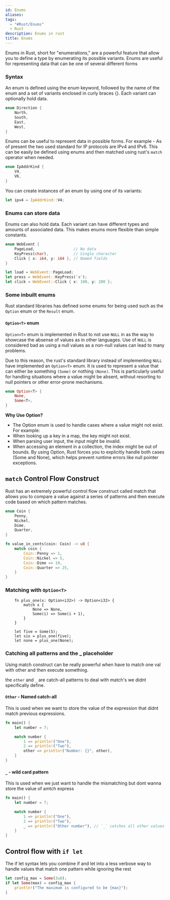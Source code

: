 ```yaml
---
id: Enums
aliases: 
tags:
  - "#Rust/Enums"
  - Rust
description: Enums in rust
title: Enums
---
```


Enums in Rust, short for "enumerations," are a powerful feature that allow you to define a type by enumerating its possible variants. Enums are useful for representing data that can be one of several different forms

### Syntax
An enum is defined using the enum keyword, followed by the name of the enum and a set of variants enclosed in curly braces {}. Each variant can optionally hold data.

```rust
enum Direction {
    North,
    South,
    East,
    West,
}
```
Enums can be useful to represent data in possible forms. For example - As of present the two used standard for IP protocols are IPv4 and IPv6. This can be easily be defined using enums and then matched using rust's `match` operator when needed.

```rust
enum IpAddrKind {
    V4,
    V6,
}
```
You can create instances of an enum by using one of its variants:

```rust
let ipv4 = IpAddrKind::V4;
```
### Enums can store data
Enums can also hold data. Each variant can have different types and amounts of associated data. This makes enums more flexible than simple constants.

```rust
enum WebEvent {
    PageLoad,                 // No data
    KeyPress(char),           // Single character
    Click { x: i64, y: i64 }, // Named fields
}

let load = WebEvent::PageLoad;
let press = WebEvent::KeyPress('a');
let click = WebEvent::Click { x: 100, y: 200 };
```

### Some inbuilt enums
Rust standard libraries has defined some enums for being used such as the `Option` enum or the `Result` enum.

#### `Option<T>` enum
`Option<T>` enum is implemented in Rust to not use `NULL` in as the way to showcase the absense of values as in other languages. Use of `NULL` is considered bad as using a null values as a non-null values can lead to many problems.

Due to this reason, the rust's standard library instead of implementing `NULL` have implemented an `Option<T>` enum. It is used to represent a value that can either be something `(Some)` or nothing `(None)`. This is particularly useful for handling situations where a value might be absent, without resorting to null pointers or other error-prone mechanisms.

```rust
enum Option<T> {
    None,
    Some<T>,
}
```

**Why Use Option?**
  - The Option enum is used to handle cases where a value might not exist. For example:
  - When looking up a key in a map, the key might not exist.
  - When parsing user input, the input might be invalid.
  - When accessing an element in a collection, the index might be out of bounds.
By using Option, Rust forces you to explicitly handle both cases (Some and None), which helps prevent runtime errors like null pointer exceptions.

## `match` Control Flow Construct
Rust has an extremely powerful control flow construct called match that allows you to compare a value against a series of patterns and then execute code based on which pattern matches.

```rust
enum Coin {
    Penny,
    Nickel,
    Dime,
    Quarter,
}

fn value_in_cents(coin: Coin) -> u8 {
    match coin {
        Coin::Penny => 1,
        Coin::Nickel => 5,
        Coin::Dime => 10,
        Coin::Quarter => 25,
    }
}
```
### Matching with `Option<T>`
```
    fn plus_one(x: Option<i32>) -> Option<i32> {
        match x {
            None => None,
            Some(i) => Some(i + 1),
        }
    }

    let five = Some(5);
    let six = plus_one(five);
    let none = plus_one(None);
```
### Catching all patterns and the _ placeholder
Using match construct can be really powerful when have to match one val with other and then execute something.

the `other` and `_` are catch-all patterns to deal with match's we didnt specifically define.

#### `Other` - Named catch-all
This is used when we want to store the value of the expression that didnt match previous expressions.
```rust
fn main() {
    let number = 7;

    match number {
        1 => println!("One"),
        2 => println!("Two"),
        other => println!("Number: {}", other),
    }
}
```
 #### `_` - wild card pattern
This is used when we just want to handle the mismatching but dont wanna store the value of amtch express

```rust
fn main() {
    let number = 7;

    match number {
        1 => println!("One"),
        2 => println!("Two"),
        _ => println!("Other number"), // `_` catches all other values
    }
}
```

## Control flow with `if let`

The if let syntax lets you combine if and let into a less verbose way to handle values that match one pattern while ignoring the rest
```rust
let config_max = Some(3u8);
if let Some(max) = config_max {
    println!("The maximum is configured to be {max}");
}
```
